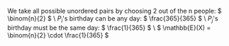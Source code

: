 We take all possible unordered pairs by choosing 2 out of the n people: $ \binom{n}{2} $ \\
$P_i$'s birthday can be any day: $ \frac{365}{365} $ \\
$P_j$'s birthday must be the same day: $ \frac{1}{365} $ \\
$ \mathbb{E}(X) = \binom{n}{2} \cdot \frac{1}{365} $
